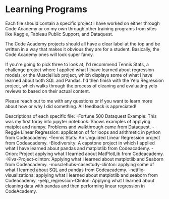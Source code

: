 # Learning Programs

Each file should contain a specific project I have worked on either through Code Academy or on my own through other training programs from sites like Kaggle, Tableau Public Support, and Dataquest. 

The Code Academy projects should all have a clear label at the top and be written in a way that makes it obvious they are for a student. Basically, the Code Academy ones will look super fancy.

If you're going to  pick three to look at, I'd recommend Tennis Stats, a challenge project where I applied what I jhave learned about regression models, or the MuscleHub project, which displays some of what I have learned about both SQL and Pandas. I'd then finish with the Yelp Regression project, which walks through the process of cleaning and evaluating yelp reviews to based on their actual content.

Please reach out to me with any questions or if you want to learn more about how or why I did something. All feedback is appreciated! 

Descriptions of each specific file:
-Fortune 500 Dataquest Example: This was my first foray into jupyter notebook. Shows examples of applying matplot and numpy. Problems and walkthrough came from Dataquest.
-Reggie Linear Regression: application of for loops and arithmetic in python from Codeacademy.
-Tennis Stats: An Unguided Linear Regression project from Codeacademy.
-Biodiversity: A capstone project in which I applied what I have learned about pandas and matplotlib from Codeacademy.
-Orion: Project applying what I learned about MatPlotLib from Codeacademy.
-Kiva-Project-clinton: Applying what I learned about matplotlib and Seaborn from Codeacademy.
-musclehubs-casestudy-clinton: applying some of what I learned about SQL and pandas from Codeacademy.
-netflix-visualizations: applying what I learned about matplotlib and seaborn from Codeacademy.
-yelp_regression-Clinton: Applying what I learned about cleaning data with pandas and then performing linear regression in CodeAcademy.

